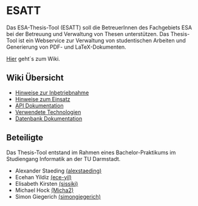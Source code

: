 # ESATT

Das ESA-Thesis-Tool (ESATT) soll die BetreuerInnen des Fachgebiets ESA bei der Betreuung und Verwaltung von Thesen unterstützen. Das Thesis-Tool ist ein Webservice zur Verwaltung von studentischen Arbeiten und Generierung von PDF- und LaTeX-Dokumenten.

[Hier](https://github.com/alexstaeding/ESATT/wiki) geht´s zum Wiki.

## Wiki Übersicht

* [Hinweise zur Inbetriebnahme](https://github.com/alexstaeding/ESATT/wiki/Hinweise-zur-Inbetriebnahme)
* [Hinweise zum Einsatz](https://github.com/alexstaeding/ESATT/wiki/Hinweise-zum-Einsatz)
* [API Dokumentation](https://github.com/alexstaeding/ESATT/wiki/API-Dokumentation)
* [Verwendete Technologien](https://github.com/alexstaeding/ESATT/wiki/Verwendete-Technologien)
* [Datenbank Dokumentation](https://github.com/alexstaeding/ESATT/wiki/Datenbank-Dokumentation)

## Beteiligte

Das Thesis-Tool entstand im Rahmen eines Bachelor-Praktikums im Studiengang Informatik an der TU Darmstadt.
- Alexander Staeding [(alexstaeding)](https://github.com/alexstaeding)
- Ecehan Yildiz [(ece-yil)](https://github.com/ece-yil)
- Elisabeth Kirsten [(sissiki)](https://github.com/sissiki)
- Michael Hock [(Micha2)](https://github.com/Micha2)
- Simon Giegerich [(simongiegerich)](https://github.com/simongiegerich)

